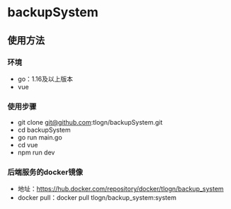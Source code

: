 # backupSystem

## 使用方法

### 环境

- go：1.16及以上版本
- vue

### 使用步骤

- git clone git@github.com:tlogn/backupSystem.git
- cd backupSystem
- go run main.go
- cd vue
- npm run dev

### 后端服务的docker镜像

- 地址：https://hub.docker.com/repository/docker/tlogn/backup_system
- docker pull：docker pull tlogn/backup_system:system